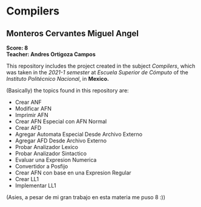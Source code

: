 # Compilers
## Monteros Cervantes Miguel Angel
**Score: 8**  
**Teacher: Andres Ortigoza Campos**

This repository includes the project created in the subject *Compilers*, which was taken in the *2021-1 semester* at *Escuela Superior de Cómputo* of the *Instituto Politécnico Nacional*, in **Mexico.**

(Basically) the topics found in this repository are:
  * Crear ANF
  * Modificar AFN
  * Imprimir AFN
  * Crear AFN Especial con AFN Normal
  * Crear AFD
  * Agregar Automata Especial Desde Archivo Externo
  * Agregar AFD Desde Archivo Externo
  * Probar Analizador Lexico
  * Probar Analizador Sintactico
  * Evaluar una Expresion Numerica
  * Convertidor a Posfijo
  * Crear AFN con base en una Expresion Regular
  * Crear LL1
  * Implementar LL1
 
 (Asies, a pesar de mi gran trabajo en esta materia me puso 8 :))
